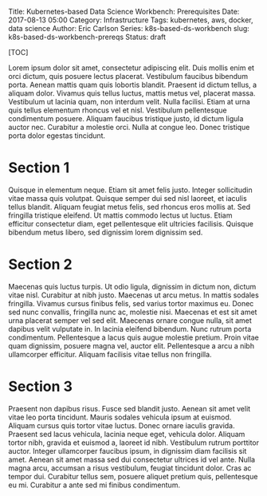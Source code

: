 Title: Kubernetes-based Data Science Workbench: Prerequisites
Date: 2017-08-13 05:00
Category: Infrastructure
Tags: kubernetes, aws, docker, data science
Author: Eric Carlson
Series: k8s-based-ds-workbench
slug: k8s-based-ds-workbench-prereqs
Status: draft

[TOC]

Lorem ipsum dolor sit amet, consectetur adipiscing elit. Duis mollis enim et orci dictum, quis posuere lectus placerat. Vestibulum faucibus bibendum porta. Aenean mattis quam quis lobortis blandit. Praesent id dictum tellus, a aliquam dolor. Vivamus quis tellus luctus, mattis metus vel, placerat massa. Vestibulum ut lacinia quam, non interdum velit. Nulla facilisi. Etiam at urna quis tellus elementum rhoncus vel et nisl. Vestibulum pellentesque condimentum posuere. Aliquam faucibus tristique justo, id dictum ligula auctor nec. Curabitur a molestie orci. Nulla at congue leo. Donec tristique porta dolor egestas tincidunt.

# Section 1

Quisque in elementum neque. Etiam sit amet felis justo. Integer sollicitudin vitae massa quis volutpat. Quisque semper dui sed nisl laoreet, et iaculis tellus blandit. Aliquam feugiat metus felis, sed rhoncus eros mollis at. Sed fringilla tristique eleifend. Ut mattis commodo lectus ut luctus. Etiam efficitur consectetur diam, eget pellentesque elit ultricies facilisis. Quisque bibendum metus libero, sed dignissim lorem dignissim sed.

# Section 2

Maecenas quis luctus turpis. Ut odio ligula, dignissim in dictum non, dictum vitae nisl. Curabitur at nibh justo. Maecenas ut arcu metus. In mattis sodales fringilla. Vivamus cursus finibus felis, sed varius tortor maximus eu. Donec sed nunc convallis, fringilla nunc ac, molestie nisi. Maecenas et est sit amet urna placerat semper vel sed elit. Maecenas ornare congue nulla, sit amet dapibus velit vulputate in. In lacinia eleifend bibendum. Nunc rutrum porta condimentum. Pellentesque a lacus quis augue molestie pretium. Proin vitae quam dignissim, posuere magna vel, auctor elit. Pellentesque a arcu a nibh ullamcorper efficitur. Aliquam facilisis vitae tellus non fringilla.

# Section 3

Praesent non dapibus risus. Fusce sed blandit justo. Aenean sit amet velit vitae leo porta tincidunt. Mauris sodales vehicula ipsum at euismod. Aliquam cursus quis tortor vitae luctus. Donec ornare iaculis gravida. Praesent sed lacus vehicula, lacinia neque eget, vehicula dolor. Aliquam tortor nibh, gravida et euismod a, laoreet id nibh. Vestibulum rutrum porttitor auctor. Integer ullamcorper faucibus ipsum, in dignissim diam facilisis sit amet. Aenean sit amet massa sed dui consectetur ultrices id vel ante. Nulla magna arcu, accumsan a risus vestibulum, feugiat tincidunt dolor. Cras ac tempor dui. Curabitur tellus sem, posuere aliquet pretium quis, pellentesque eu mi. Curabitur a ante sed mi finibus condimentum.

